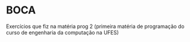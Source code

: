 # BOCA
Exercícios que fiz na matéria prog 2 (primeira matéria de programação do curso de engenharia da computação na UFES)
